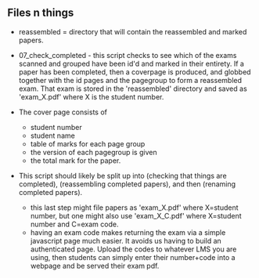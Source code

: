 ## Files n things
* reassembled = directory that will contain the reassembled and marked papers.

* 07_check_completed - this script checks to see which of the exams scanned and grouped have been id'd and marked in their entirety. If a paper has been completed, then a coverpage is produced, and globbed together with the id pages and the pagegroup to form a reassembled exam. That exam is stored in the 'reassembled' directory and saved as 'exam_X.pdf' where X is the student number.
 * The cover page consists of
   * student number
   * student name
   * table of marks for each page group
   * the version of each pagegroup is given
   * the total mark for the paper.
 * This script should likely be split up into (checking that things are completed), (reassembling completed papers), and then (renaming completed papers).
   * this last step might file papers as 'exam_X.pdf' where X=student number, but one might also use 'exam_X_C.pdf'  where X=student number and C=exam code.
   * having an exam code makes returning the exam via a simple javascript page much easier. It avoids us having to build an authenticated page. Upload the codes to whatever LMS you are using, then students can simply enter their number+code into a webpage and be served their exam pdf.
